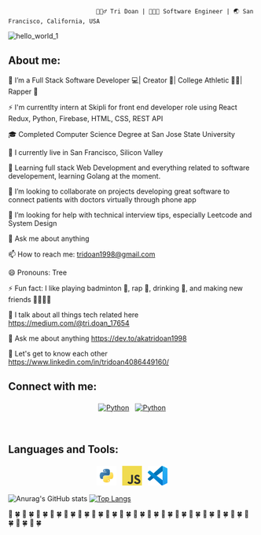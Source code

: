                              👱🏻‍♂️ Tri Doan | 👨🏼‍💻 Software Engineer | 🌏 San Francisco, California, USA

![hello_world_1](https://user-images.githubusercontent.com/45872617/88958242-2eb3eb00-d26e-11ea-8d6d-f596120815ed.gif) 

## About me:
🔭 I’m a Full Stack Software Developer 💻| Creator 🎨| College Athletic 🏃🏻| Rapper 🎼

⚡️ I'm currentlty intern at Skipli for front end developer role using React Redux, Python, Firebase, HTML, CSS, REST API 

🎓 Completed Computer Science Degree at San Jose State University

🌃 I currently live in San Francisco, Silicon Valley

🌱 Learning full stack Web Development and everything related to software developement, learning Golang at the moment. 

👯 I’m looking to collaborate on projects developing great software to connect patients with doctors virtually through phone app

🤔 I’m looking for help with technical interview tips, especially Leetcode and System Design

💬 Ask me about anything

📫 How to reach me: tridoan1998@gmail.com

😄 Pronouns: Tree

⚡️ Fun fact: I like playing badminton 🏸, rap 🎤, drinking 🍷, and making new friends 👨‍👨‍👧‍👦

👀 I talk about all things tech related here https://medium.com/@tri.doan_17654

💬 Ask me about anything https://dev.to/akatridoan1998 

💭 Let's get to know each other https://www.linkedin.com/in/tridoan4086449160/

## Connect with me:
<p align="center">
 <a href="https://www.linkedin.com/in/tridoan4086449160/"> <img src="https://cdn.jsdelivr.net/npm/simple-icons@v3/icons/linkedin.svg" alt="Python" height="40" style="vertical-align:top; margin:4px"></a>
 <a href="tridoan1998@gmail.com"> <img src="https://cdn.jsdelivr.net/npm/simple-icons@v3/icons/gmail.svg" alt="Python" height="40" style="vertical-align:top; margin:4px"></a>
</p>

<br />

## Languages and Tools:
<p align="center">
<img src="https://raw.githubusercontent.com/github/explore/80688e429a7d4ef2fca1e82350fe8e3517d3494d/topics/python/python.png" alt="Python" height="40" style="vertical-align:top; margin:4px">
<img src="https://raw.githubusercontent.com/github/explore/80688e429a7d4ef2fca1e82350fe8e3517d3494d/topics/javascript/javascript.png" alt="Javascript" height="40" style="vertical-align:top; margin:4px">
<img src="https://raw.githubusercontent.com/github/explore/80688e429a7d4ef2fca1e82350fe8e3517d3494d/topics/visual-studio-code/visual-studio-code.png" alt="VS Code" height="40" style="vertical-align:top; margin:4px">
</p>

![Anurag's GitHub stats](https://github-readme-stats.vercel.app/api?username=tridoan1998&show_icons=true&theme=radical)
[![Top Langs](https://github-readme-stats.vercel.app/api/top-langs/?username=tridoan1998)](https://github.com/tridoan1998/github-readme-stats)

🌟 🍀 🌟 🍀 🌟 🍀 🌟 🍀 🌟 🍀 🌟 🍀 🌟 🍀 🌟 🍀 🌟 🍀 🌟 🍀 🌟 🍀 🌟 🍀 🌟 🍀 🌟 🍀 🌟 🍀 🌟 🍀 🌟 🍀 🌟 🍀 🌟 🍀 🌟 🍀 
